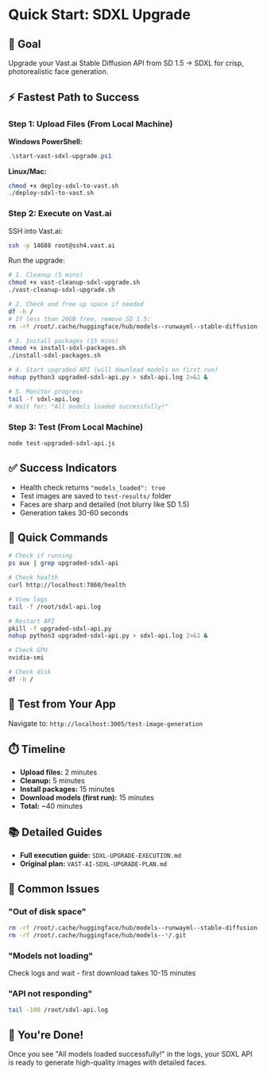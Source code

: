 # Quick Start: SDXL Upgrade

## 🎯 Goal
Upgrade your Vast.ai Stable Diffusion API from SD 1.5 → SDXL for crisp, photorealistic face generation.

## ⚡ Fastest Path to Success

### Step 1: Upload Files (From Local Machine)

**Windows PowerShell:**
```powershell
.\start-vast-sdxl-upgrade.ps1
```

**Linux/Mac:**
```bash
chmod +x deploy-sdxl-to-vast.sh
./deploy-sdxl-to-vast.sh
```

### Step 2: Execute on Vast.ai

SSH into Vast.ai:
```bash
ssh -p 14688 root@ssh4.vast.ai
```

Run the upgrade:
```bash
# 1. Cleanup (5 mins)
chmod +x vast-cleanup-sdxl-upgrade.sh
./vast-cleanup-sdxl-upgrade.sh

# 2. Check and free up space if needed
df -h /
# If less than 20GB free, remove SD 1.5:
rm -rf /root/.cache/huggingface/hub/models--runwayml--stable-diffusion-v1-5

# 3. Install packages (15 mins)
chmod +x install-sdxl-packages.sh
./install-sdxl-packages.sh

# 4. Start upgraded API (will download models on first run)
nohup python3 upgraded-sdxl-api.py > sdxl-api.log 2>&1 &

# 5. Monitor progress
tail -f sdxl-api.log
# Wait for: "All models loaded successfully!"
```

### Step 3: Test (From Local Machine)

```bash
node test-upgraded-sdxl-api.js
```

## ✅ Success Indicators

- Health check returns `"models_loaded": true`
- Test images are saved to `test-results/` folder
- Faces are sharp and detailed (not blurry like SD 1.5)
- Generation takes 30-60 seconds

## 🔧 Quick Commands

```bash
# Check if running
ps aux | grep upgraded-sdxl-api

# Check health
curl http://localhost:7860/health

# View logs
tail -f /root/sdxl-api.log

# Restart API
pkill -f upgraded-sdxl-api.py
nohup python3 upgraded-sdxl-api.py > sdxl-api.log 2>&1 &

# Check GPU
nvidia-smi

# Check disk
df -h /
```

## 🎨 Test from Your App

Navigate to: `http://localhost:3005/test-image-generation`

## ⏱️ Timeline

- **Upload files:** 2 minutes
- **Cleanup:** 5 minutes
- **Install packages:** 15 minutes
- **Download models (first run):** 15 minutes
- **Total:** ~40 minutes

## 📚 Detailed Guides

- **Full execution guide:** `SDXL-UPGRADE-EXECUTION.md`
- **Original plan:** `VAST-AI-SDXL-UPGRADE-PLAN.md`

## 🚨 Common Issues

### "Out of disk space"
```bash
rm -rf /root/.cache/huggingface/hub/models--runwayml--stable-diffusion-v1-5
rm -rf /root/.cache/huggingface/hub/models--*/.git
```

### "Models not loading"
Check logs and wait - first download takes 10-15 minutes

### "API not responding"
```bash
tail -100 /root/sdxl-api.log
```

## 🎉 You're Done!

Once you see "All models loaded successfully!" in the logs, your SDXL API is ready to generate high-quality images with detailed faces.

